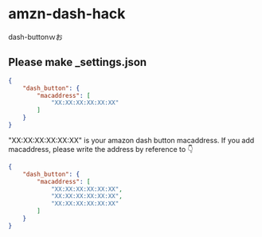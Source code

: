 # amzn-dash-hack
dash-buttonｗお

## Please make _settings.json

```json:_settings.json
{
    "dash_button": {
        "macaddress": [
            "XX:XX:XX:XX:XX:XX"
        ]
    }
}
```

"XX:XX:XX:XX:XX:XX" is your amazon dash button macaddress.
If you add macaddress, please write the address by reference to 👇

```json:_settings.json
{
    "dash_button": {
        "macaddress": [
            "XX:XX:XX:XX:XX:XX",
            "XX:XX:XX:XX:XX:XX",
            "XX:XX:XX:XX:XX:XX"
        ]
    }
}
```
